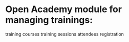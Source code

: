 Open Academy module for managing trainings:
===========================================

training courses
training sessions
attendees registration
